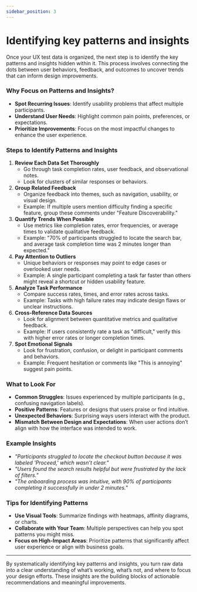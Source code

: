 ```yaml
---
sidebar_position: 3
---
```


# Identifying key patterns and insights

Once your UX test data is organized, the next step is to identify the key patterns and insights hidden within it. This process involves connecting the dots between user behaviors, feedback, and outcomes to uncover trends that can inform design improvements.

### Why Focus on Patterns and Insights?
- **Spot Recurring Issues**: Identify usability problems that affect multiple participants.
- **Understand User Needs**: Highlight common pain points, preferences, or expectations.
- **Prioritize Improvements**: Focus on the most impactful changes to enhance the user experience.

### Steps to Identify Patterns and Insights
1. **Review Each Data Set Thoroughly**
      * Go through task completion rates, user feedback, and observational notes.
      * Look for clusters of similar responses or behaviors.
2. **Group Related Feedback**
      * Organize feedback into themes, such as navigation, usability, or visual design.
      * Example: If multiple users mention difficulty finding a specific feature, group these comments under "Feature Discoverability."
3. **Quantify Trends When Possible**
      * Use metrics like completion rates, error frequencies, or average times to validate qualitative feedback.
      * Example: "70% of participants struggled to locate the search bar, and average task completion time was 2 minutes longer than expected."
4. **Pay Attention to Outliers**
      * Unique behaviors or responses may point to edge cases or overlooked user needs.
      * Example: A single participant completing a task far faster than others might reveal a shortcut or hidden usability feature.
5. **Analyze Task Performance**
      * Compare success rates, times, and error rates across tasks.
      * Example: Tasks with high failure rates may indicate design flaws or unclear instructions.
6. **Cross-Reference Data Sources**
      * Look for alignment between quantitative metrics and qualitative feedback.
      * Example: If users consistently rate a task as "difficult," verify this with higher error rates or longer completion times.
7. **Spot Emotional Signals**
      * Look for frustration, confusion, or delight in participant comments and behaviors.
      * Example: Frequent hesitation or comments like "This is annoying" suggest pain points.

### What to Look For
- **Common Struggles**: Issues experienced by multiple participants (e.g., confusing navigation labels).
- **Positive Patterns**: Features or designs that users praise or find intuitive.
- **Unexpected Behaviors**: Surprising ways users interact with the product.
- **Mismatch Between Design and Expectations**: When user actions don’t align with how the interface was intended to work.

### Example Insights
- *"Participants struggled to locate the checkout button because it was labeled 'Proceed,' which wasn’t clear."*
- *"Users found the search results helpful but were frustrated by the lack of filters."*
- *"The onboarding process was intuitive, with 90% of participants completing it successfully in under 2 minutes."*

### Tips for Identifying Patterns
- **Use Visual Tools**: Summarize findings with heatmaps, affinity diagrams, or charts.
- **Collaborate with Your Team**: Multiple perspectives can help you spot patterns you might miss.
- **Focus on High-Impact Areas**: Prioritize patterns that significantly affect user experience or align with business goals.

---
By systematically identifying key patterns and insights, you turn raw data into a clear understanding of what’s working, what’s not, and where to focus your design efforts. These insights are the building blocks of actionable recommendations and meaningful improvements.